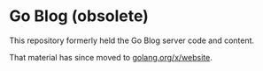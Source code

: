 # Go Blog (obsolete)

This repository formerly held the Go Blog server code and content.

That material has since moved to [golang.org/x/website](https://golang.org/x/website).
